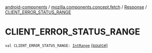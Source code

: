 [android-components](../../index.md) / [mozilla.components.concept.fetch](../index.md) / [Response](index.md) / [CLIENT_ERROR_STATUS_RANGE](./-c-l-i-e-n-t_-e-r-r-o-r_-s-t-a-t-u-s_-r-a-n-g-e.md)

# CLIENT_ERROR_STATUS_RANGE

`val CLIENT_ERROR_STATUS_RANGE: `[`IntRange`](https://kotlinlang.org/api/latest/jvm/stdlib/kotlin.ranges/-int-range/index.html) [(source)](https://github.com/mozilla-mobile/android-components/blob/master/components/concept/fetch/src/main/java/mozilla/components/concept/fetch/Response.kt#L130)